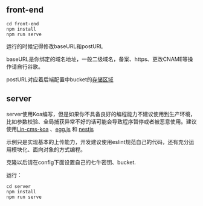 ## front-end

```
cd front-end
npm install
npm run serve
```

运行的时候记得修改baseURL和postURL

baseURL是你绑定的域名地址，一般二级域名，备案、https、更改CNAME等操作请自行谷歌。

postURL对应着后端配置中bucket的[存储区域](https://developer.qiniu.com/kodo/manual/1671/region-endpoint)

## server

server使用Koa编写，但是如果你不具备良好的编程能力不建议使用到生产环境，比如参数校验、全局捕获异常不好的话可能会导致程序暂停或者被恶意使用。建议使用[Lin-cms-koa](<https://github.com/TaleLin/lin-cms-koa>) 、[egg.js](<https://eggjs.org/>) 和 [nestjs](https://nestjs.com)

示例只是实现基本的上传能力，开发建议使用eslint规范自己的代码，还有充分运用模块化、面向对象的方式编程。

克隆以后请在config下面设置自己的七牛密钥、bucket.

运行：

```
cd server
npm install
npm run serve
```


